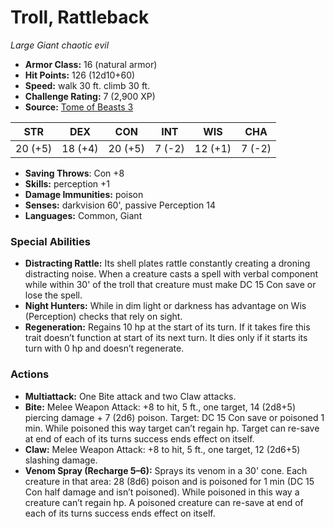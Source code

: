 # Troll, Rattleback

*Large* *Giant* *chaotic evil*

- **Armor Class:** 16 (natural armor)
- **Hit Points:** 126 (12d10+60)
- **Speed:** walk 30 ft. climb 30 ft.
- **Challenge Rating:** 7 (2,900 XP)
- **Source:** [Tome of Beasts 3](https://koboldpress.com/kpstore/product/tome-of-beasts-2-for-5th-edition/)

| STR | DEX | CON | INT | WIS | CHA |
| --- | --- | --- | --- | --- | --- |
| 20 (+5) | 18 (+4) | 20 (+5) | 7 (-2) | 12 (+1) | 7 (-2) |

- **Saving Throws**: Con +8
- **Skills:** perception +1
- **Damage Immunities:** poison
- **Senses:** darkvision 60', passive Perception 14
- **Languages:** Common, Giant
### Special Abilities
- **Distracting Rattle:** Its shell plates rattle constantly creating a droning distracting noise. When a creature casts a spell with verbal component while within 30' of the troll that creature must make DC 15 Con save or lose the spell.
- **Night Hunters:** While in dim light or darkness has advantage on Wis (Perception) checks that rely on sight.
- **Regeneration:** Regains 10 hp at the start of its turn. If it takes fire this trait doesn’t function at start of its next turn. It dies only if it starts its turn with 0 hp and doesn’t regenerate.
### Actions
- **Multiattack:** One Bite attack and two Claw attacks.
- **Bite:** Melee Weapon Attack: +8 to hit, 5 ft., one target, 14 (2d8+5) piercing damage + 7 (2d6) poison. Target: DC 15 Con save or poisoned 1 min. While poisoned this way target can’t regain hp. Target can re-save at end of each of its turns success ends effect on itself.
- **Claw:** Melee Weapon Attack: +8 to hit, 5 ft., one target, 12 (2d6+5) slashing damage.
- **Venom Spray (Recharge 5–6):** Sprays its venom in a 30' cone. Each creature in that area: 28 (8d6) poison and is poisoned for 1 min (DC 15 Con half damage and isn’t poisoned). While poisoned in this way a creature can’t regain hp. A poisoned creature can re-save at end of each of its turns success ends effect on itself.
